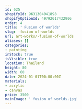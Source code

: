 ```yaml
---
id: 625
shopifyId: 9631304941898
shopifyOptionId: 49792017432906
order: 4
title: ' Fusion of worlds'
slug: -fusion-of-worlds
url: art-works/-fusion-of-worlds
aliases: []
categories:
- painting
inStock: true
isVisible: true
location: Thailand
height: 80
width: 60
date: 2024-01-01T00:00:00Z
materials:
- acrylic
- canvas
price: 3500
mainImage: ' fusion_of_worlds.jpg'
---
```

